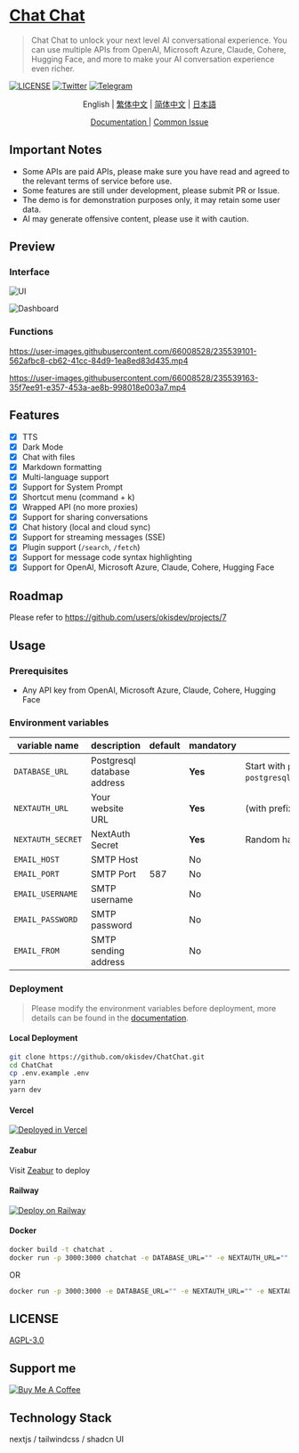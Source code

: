 # [Chat Chat](https://chat.okisdev.com)

> Chat Chat to unlock your next level AI conversational experience. You can use multiple APIs from OpenAI, Microsoft Azure, Claude, Cohere, Hugging Face, and more to make your AI conversation experience even richer.

[![LICENSE](https://img.shields.io/github/license/okisdev/ChatChat?style=flat-square)](https://github.com/okisdev/ChatChat/blob/master/LICENSE) [![Twitter](https://img.shields.io/twitter/follow/okisdev)](https://twitter.com/okisdev) [![Telegram](https://img.shields.io/badge/Telegram-Chat%20Chat-blue?style=flat-square&logo=telegram)](https://t.me/+uWx9qtafv-BiNGVk)

<p align='center'>
    <a>English</a> | <a href='README.zh_HK.md'>繁体中文</a> | <a href='README.zh_CN.md'>简体中文</a> | <a href='README.JA.md'>日本語</a>
</p>

<p align='center'>
    <a href='https://docs.okis.dev/chat' target='_blank'>
        Documentation
    </a>
    | <a href='https://github.com/okisdev/ChatChat/issues/3'>Common Issue</a>
</p>

## Important Notes

-   Some APIs are paid APIs, please make sure you have read and agreed to the relevant terms of service before use.
-   Some features are still under development, please submit PR or Issue.
-   The demo is for demonstration purposes only, it may retain some user data.
-   AI may generate offensive content, please use it with caution.

## Preview

### Interface

![UI](https://cdn.harrly.com/project/GitHub/Chat-Chat/img/UI-1.png)

![Dashboard](https://cdn.harrly.com/project/GitHub/Chat-Chat/img/Dashboard-1.png)

### Functions

https://user-images.githubusercontent.com/66008528/235539101-562afbc8-cb62-41cc-84d9-1ea8ed83d435.mp4

https://user-images.githubusercontent.com/66008528/235539163-35f7ee91-e357-453a-ae8b-998018e003a7.mp4

## Features

-   [x] TTS
-   [x] Dark Mode
-   [x] Chat with files
-   [x] Markdown formatting
-   [x] Multi-language support
-   [x] Support for System Prompt
-   [x] Shortcut menu (command + k)
-   [x] Wrapped API (no more proxies)
-   [x] Support for sharing conversations
-   [x] Chat history (local and cloud sync)
-   [x] Support for streaming messages (SSE)
-   [x] Plugin support (`/search`, `/fetch`)
-   [x] Support for message code syntax highlighting
-   [x] Support for OpenAI, Microsoft Azure, Claude, Cohere, Hugging Face

## Roadmap

Please refer to https://github.com/users/okisdev/projects/7

## Usage

### Prerequisites

-   Any API key from OpenAI, Microsoft Azure, Claude, Cohere, Hugging Face

### Environment variables

| variable name     | description                 | default | mandatory | tips                                                                                                              |
| ----------------- | --------------------------- | ------- | --------- | ----------------------------------------------------------------------------------------------------------------- |
| `DATABASE_URL`    | Postgresql database address |         | **Yes**   | Start with `postgresql://` (if not required, please fill in `postgresql://user:password@example.com:port/dbname`) |
| `NEXTAUTH_URL`    | Your website URL            |         | **Yes**   | (with prefix)                                                                                                     |
| `NEXTAUTH_SECRET` | NextAuth Secret             |         | **Yes**   | Random hash (16 bits is best)                                                                                     |
| `EMAIL_HOST`      | SMTP Host                   |         | No        |                                                                                                                   |
| `EMAIL_PORT`      | SMTP Port                   | 587     | No        |                                                                                                                   |
| `EMAIL_USERNAME`  | SMTP username               |         | No        |                                                                                                                   |
| `EMAIL_PASSWORD`  | SMTP password               |         | No        |                                                                                                                   |
| `EMAIL_FROM`      | SMTP sending address        |         | No        |                                                                                                                   |

### Deployment

> Please modify the environment variables before deployment, more details can be found in the [documentation](https://docs.okis.dev/chat/deployment/).

#### Local Deployment

```bash
git clone https://github.com/okisdev/ChatChat.git
cd ChatChat
cp .env.example .env
yarn
yarn dev
```

#### Vercel

[![Deployed in Vercel](https://vercel.com/button)](https://vercel.com/import/project?template=https://github.com/okisdev/ChatChat)

#### Zeabur

Visit [Zeabur](https://zeabur.com) to deploy

#### Railway

[![Deploy on Railway](https://railway.app/button.svg)](https://railway.app/template/-WWW5r)

#### Docker

```bash
docker build -t chatchat .
docker run -p 3000:3000 chatchat -e DATABASE_URL="" -e NEXTAUTH_URL="" -e NEXTAUTH_SECRET="" -e EMAIL_HOST="" -e EMAIL_PORT="" -e EMAIL_USERNAME="" -e EMAIL_PASSWORD="" -e EMAIL_FROM=""
```

OR

```bash
docker run -p 3000:3000 -e DATABASE_URL="" -e NEXTAUTH_URL="" -e NEXTAUTH_SECRET="" -e EMAIL_HOST="" -e EMAIL_PORT="" -e EMAIL_USERNAME="" -e EMAIL_PASSWORD="" -e EMAIL_FROM="" ghcr.io/okisdev/chatchat:latest
```

## LICENSE

[AGPL-3.0](./LICENSE)

## Support me

[![Buy Me A Coffee](https://www.buymeacoffee.com/assets/img/custom_images/orange_img.png)](https://www.buymeacoffee.com/okisdev)

## Technology Stack

nextjs / tailwindcss / shadcn UI
